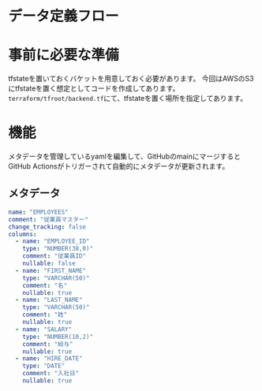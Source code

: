 # データ定義フロー
# 事前に必要な準備
tfstateを置いておくバケットを用意しておく必要があります。
今回はAWSのS3にtfstateを置く想定としてコードを作成してあります。
`terraform/tfroot/backend.tf`にて、tfstateを置く場所を指定してあります。

# 機能
メタデータを管理しているyamlを編集して、GitHubのmainにマージするとGitHub Actionsがトリガーされて自動的にメタデータが更新されます。
## メタデータ
```employees.yaml
name: "EMPLOYEES"
comment: "従業員マスター"
change_tracking: false
columns:
  - name: "EMPLOYEE_ID"
    type: "NUMBER(38,0)"
    comment: "従業員ID"
    nullable: false
  - name: "FIRST_NAME"
    type: "VARCHAR(50)"
    comment: "名"
    nullable: true
  - name: "LAST_NAME"
    type: "VARCHAR(50)"
    comment: "姓"
    nullable: true
  - name: "SALARY"
    type: "NUMBER(10,2)"
    comment: "給与"
    nullable: true
  - name: "HIRE_DATE"
    type: "DATE"
    comment: "入社日"
    nullable: true

```